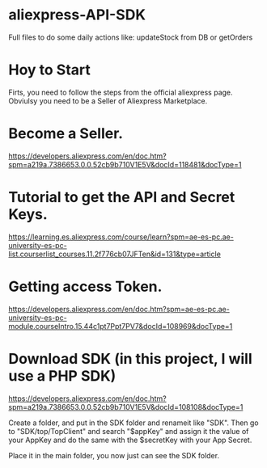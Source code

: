 # aliexpress-API-SDK
Full files to do some daily actions like: updateStock from DB or getOrders

# Hoy to Start

Firts, you need to follow the steps from the official aliexpress page. 
Obviulsy you need to be a Seller of Aliexpress Marketplace.

# Become a Seller.
https://developers.aliexpress.com/en/doc.htm?spm=a219a.7386653.0.0.52cb9b710V1E5V&docId=118481&docType=1

# Tutorial to get the API and Secret Keys.
https://learning.es.aliexpress.com/course/learn?spm=ae-es-pc.ae-university-es-pc-list.courserlist_courses.11.2f776cb07JFTen&id=131&type=article

# Getting access Token.
https://developers.aliexpress.com/en/doc.htm?spm=ae-es-pc.ae-university-es-pc-module.courseIntro.15.44c1pt7Ppt7PV7&docId=108969&docType=1

# Download SDK (in this project, I will use a PHP SDK)
https://developers.aliexpress.com/en/doc.htm?spm=a219a.7386653.0.0.52cb9b710V1E5V&docId=108108&docType=1

Create a folder, and put in the SDK folder and renameit like "SDK". Then go to "SDK/top/TopClient" and search "$appKey" and assign it the value of your AppKey and do the same with the $secretKey with your App Secret.

Place it in the main folder, you now just can see the SDK folder.



